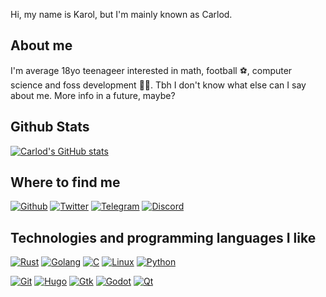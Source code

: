 Hi, my name is Karol, but I'm mainly known as Carlod.

## About me

I'm average 18yo teenageer interested in math, football ⚽, computer science and foss development 👨‍💻. Tbh I don't know what else can I say about me. More info in a future, maybe?

## Github Stats

[![Carlod's GitHub stats](https://github-readme-stats.vercel.app/api?username=just-carlod&theme=nord)](https://github.com/just-carlod)

## Where to find me

[![Github](https://img.shields.io/badge/-Github-181717?style=for-the-badge&logo=Github&logoColor=white)](https://github.com/just-carlod)
[![Twitter](https://img.shields.io/badge/-Twitter-181717?style=for-the-badge&logo=Twitter&logoColor=white)](https://twitter.com/justcarlod)
[![Telegram](https://img.shields.io/badge/-Telegram-181717?style=for-the-badge&logo=Telegram&logoColor=white)](https://t.me/just_carlod)
[![Discord](https://img.shields.io/badge/-Discord-181717?style=for-the-badge&logo=Discord&logoColor=white)](https://discordapp.com/users/502180601714180116)

## Technologies and programming languages I like

[![Rust](https://img.shields.io/badge/-Rust-181717?style=for-the-badge&logo=Rust&logoColor=white)](https://rustlang.org)
[![Golang](https://img.shields.io/badge/-Go-181717?style=for-the-badge&logo=Go&logoColor=white)](https://go.dev)
[![C](https://img.shields.io/badge/-Python-181717?style=for-the-badge&logo=Python&logoColor=white)](https://en.wikipedia.org/wiki/C_(programming_language))
[![Linux](https://img.shields.io/badge/-Linux-181717?style=for-the-badge&logo=Linux&logoColor=white)](https://kernel.org)
[![Python](https://img.shields.io/badge/-Python-181717?style=for-the-badge&logo=Python&logoColor=white)](https://python.org)

[![Git](https://img.shields.io/badge/-Git-181717?style=for-the-badge&logo=Git&logoColor=white)](https://git.org)
[![Hugo](https://img.shields.io/badge/-Hugo-181717?style=for-the-badge&logo=Hugo&logoColor=white)](https://hugo.io)
[![Gtk](https://img.shields.io/badge/-Gtk-181717?style=for-the-badge&logo=Gnome&logoColor=white)](https://gtk.org)
[![Godot](https://img.shields.io/badge/-Godot-181717?style=for-the-badge&logo=Godotengine&logoColor=white)](https://godotengine.org)
[![Qt](https://img.shields.io/badge/-Qt-181717?style=for-the-badge&logo=Qt&logoColor=white)](https://qt.io)
